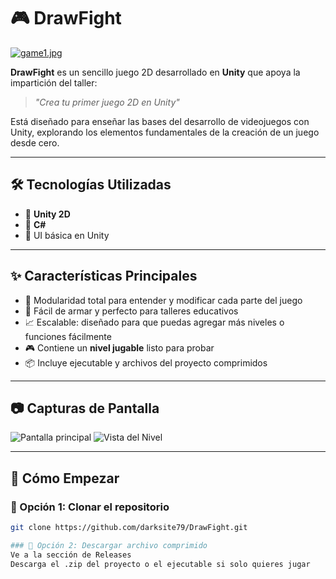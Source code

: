 # 🎮 DrawFight

[![game1.jpg](https://i.postimg.cc/BbcByPyn/game1.jpg)](https://postimg.cc/V0vt0vmx) <!-- Reemplaza este link con el de tu banner personalizado -->

**DrawFight** es un sencillo juego 2D desarrollado en **Unity** que apoya la impartición del taller:  
> *"Crea tu primer juego 2D en Unity"*

Está diseñado para enseñar las bases del desarrollo de videojuegos con Unity, explorando los elementos fundamentales de la creación de un juego desde cero.

---

## 🛠️ Tecnologías Utilizadas

- 🧱 **Unity 2D**
- 💬 **C#**
- 🎨 UI básica en Unity

---

## ✨ Características Principales

- 🔄 Modularidad total para entender y modificar cada parte del juego
- 🧩 Fácil de armar y perfecto para talleres educativos
- 📈 Escalable: diseñado para que puedas agregar más niveles o funciones fácilmente
- 🎮 Contiene un **nivel jugable** listo para probar
- 📦 Incluye ejecutable y archivos del proyecto comprimidos

---

## 📷 Capturas de Pantalla

<!-- Reemplaza estos enlaces con tus imágenes reales subidas al repositorio o a un servidor de imágenes -->

![Pantalla principal](https://postimg.cc/239hRQxr)
![Vista del Nivel](https://postimg.cc/V0vt0vmx)

---

## 🚀 Cómo Empezar

### 🔧 Opción 1: Clonar el repositorio

```bash
git clone https://github.com/darksite79/DrawFight.git

### 🔧 Opción 2: Descargar archivo comprimido
Ve a la sección de Releases
Descarga el .zip del proyecto o el ejecutable si solo quieres jugar

